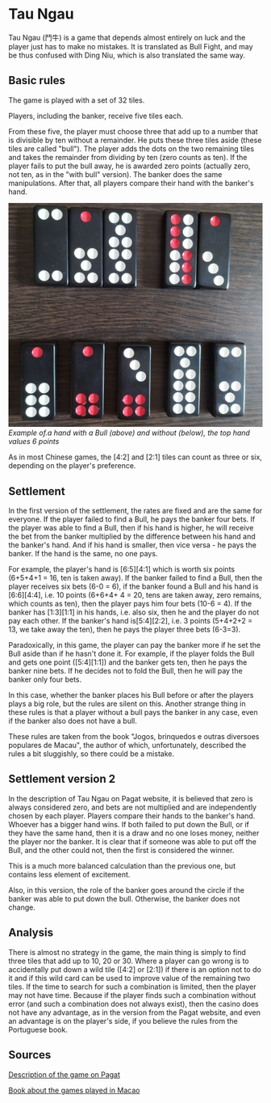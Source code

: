# Tau Ngau

Tau Ngau (鬥牛) is a game that depends almost entirely on luck and the player just has to make no mistakes. It is translated as Bull Fight, and may be thus confused with Ding Niu, which is also translated the same way. 

## Basic rules 

The game is played with a set of 32 tiles. 

Players, including the banker, receive five tiles each. 

From these five, the player must choose three that add up to a number that is divisible by ten without a remainder. He puts these three tiles aside (these tiles are called "bull"). The player adds the dots on the two remaining tiles and takes the remainder from dividing by ten (zero counts as ten). If the player fails to put the bull away, he is awarded zero points (actually zero, not ten, as in the "with bull" version). The banker does the same manipulations. After that, all players compare their hand with the banker's hand. 

![](/docs/assets/images/gupai/tau-ngau.jpg)  
_Example of.a hand with a Bull (above) and without (below), the top hand values 6 points_

As in most Chinese games, the [4:2] and [2:1] tiles can count as three or six, depending on the player's preference. 

## Settlement 

In the first version of the settlement, the rates are fixed and are the same for everyone. If the player failed to find a Bull, he pays the banker four bets. If the player was able to find a Bull, then if his hand is higher, he will receive the bet from the banker multiplied by the difference between his hand and the banker's hand. And if his hand is smaller, then vice versa - he pays the banker. If the hand is the same, no one pays. 

For example, the player's hand is [6:5][4:1] which is worth six points (6+5+4+1 = 16, ten is taken away). If the banker failed to find a Bull, then the player receives six bets (6-0 = 6), if the banker found a Bull and his hand is [6:6][4:4], i.e. 10 points (6+6+4+ 4 = 20, tens are taken away, zero remains, which counts as ten), then the player pays him four bets (10-6 = 4). If the banker has [1:3][1:1] in his hands, i.e. also six, then he and the player do not pay each other. If the banker's hand is[5:4][2:2], i.e. 3 points (5+4+2+2 = 13, we take away the ten), then he pays the player three bets (6-3=3). 

Paradoxically, in this game, the player can pay the banker more if he set the Bull aside than if he hasn't done it. For example, if the player folds the Bull and gets one point ([5:4][1:1]) and the banker gets ten, then he pays the banker nine bets. If he decides not to fold the Bull, then he will pay the banker only four bets. 

In this case, whether the banker places his Bull before or after the players plays a big role, but the rules are silent on this. Another strange thing in these rules is that a player without a bull pays the banker in any case, even if the banker also does not have a bull. 

These rules are taken from the book "Jogos, brinquedos e outras diversoes populares de Macau", the author of which, unfortunately, described the rules a bit sluggishly, so there could be a mistake. 

## Settlement version 2 

In the description of Tau Ngau on Pagat website, it is believed that zero is always considered zero, and bets are not multiplied and are independently chosen by each player. Players compare their hands to the banker's hand. Whoever has a bigger hand wins. If both failed to put down the Bull, or if they have the same hand, then it is a draw and no one loses money, neither the player nor the banker. It is clear that if someone was able to put off the Bull, and the other could not, then the first is considered the winner. 

This is a much more balanced calculation than the previous one, but contains less element of excitement. 

Also, in this version, the role of the banker goes around the circle if the banker was able to put down the bull. Otherwise, the banker does not change. 

## Analysis 

There is almost no strategy in the game, the main thing is simply to find three tiles that add up to 10, 20 or 30. Where a player can go wrong is to accidentally put down a wild tile ([4:2] or [2:1]) if there is an option not to do it and if this wild card can be used to improve value of the remaining two tiles. If the time to search for such a combination is limited, then the player may not have time. Because if the player finds such a combination without error (and such a combination does not always exist), then the casino does not have any advantage, as in the version from the Pagat website, and even an advantage is on the player's side, if you believe the rules from the Portuguese book. 

## Sources 

[Description of the game on Pagat](https://www.pagat.com/domino/adding/taungau.html) 

[Book about the games played in Macao](https://books.google.com.ua/books/about/Jogos_brinquedos_e_outras_divers%C3%B5es_pop.html?id=m5mf6kxo2L4C&redir_esc=y) 

